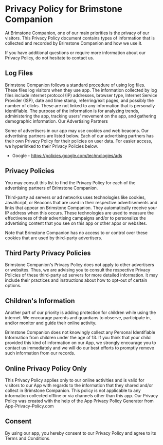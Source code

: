 # Privacy Policy for Brimstone Companion

At Brimstone Companion, one of our main priorities is the privacy of our visitors. This Privacy Policy document contains types of information that is collected and recorded by Brimstone Companion and how we use it.

If you have additional questions or require more information about our Privacy Policy, do not hesitate to contact us.


## Log Files

Brimstone Companion follows a standard procedure of using log files. These files log visitors when they use app. The information collected by log files include internet protocol (IP) addresses, browser type, Internet Service Provider (ISP), date and time stamp, referring/exit pages, and possibly the number of clicks. These are not linked to any information that is personally identifiable. The purpose of the information is for analyzing trends, administering the app, tracking users' movement on the app, and gathering demographic information.
Our Advertising Partners

Some of advertisers in our app may use cookies and web beacons. Our advertising partners are listed below. Each of our advertising partners has their own Privacy Policy for their policies on user data. For easier access, we hyperlinked to their Privacy Policies below.

* Google - https://policies.google.com/technologies/ads

## Privacy Policies

You may consult this list to find the Privacy Policy for each of the advertising partners of Brimstone Companion.

Third-party ad servers or ad networks uses technologies like cookies, JavaScript, or Beacons that are used in their respective advertisements and links that appear on Brimstone Companion. They automatically receive your IP address when this occurs. These technologies are used to measure the effectiveness of their advertising campaigns and/or to personalize the advertising content that you see on this app or other apps or websites.

Note that Brimstone Companion has no access to or control over these cookies that are used by third-party advertisers.

## Third Party Privacy Policies

Brimstone Companion's Privacy Policy does not apply to other advertisers or websites. Thus, we are advising you to consult the respective Privacy Policies of these third-party ad servers for more detailed information. It may include their practices and instructions about how to opt-out of certain options.

## Children's Information

Another part of our priority is adding protection for children while using the internet. We encourage parents and guardians to observe, participate in, and/or monitor and guide their online activity.

Brimstone Companion does not knowingly collect any Personal Identifiable Information from children under the age of 13. If you think that your child provided this kind of information on our App, we strongly encourage you to contact us immediately and we will do our best efforts to promptly remove such information from our records.
## Online Privacy Policy Only

This Privacy Policy applies only to our online activities and is valid for visitors to our App with regards to the information that they shared and/or collect in Brimstone Companion. This policy is not applicable to any information collected offline or via channels other than this app. Our Privacy Policy was created with the help of the App Privacy Policy Generator from App-Privacy-Policy.com

## Consent

By using our app, you hereby consent to our Privacy Policy and agree to its Terms and Conditions.
